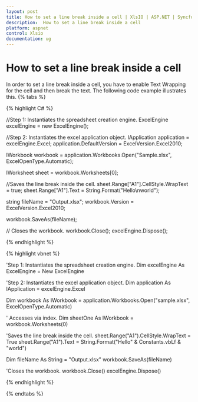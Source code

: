 ```yaml
---
layout: post
title: How to set a line break inside a cell | XlsIO | ASP.NET | Syncfusion
description:  How to set a line break inside a cell
platform: aspnet
control: Xlsio
documentation: ug
---
```


# How to set a line break inside a cell

In order to set a line break inside a cell, you have to enable Text Wrapping for the cell and then break the text. The following code example illustrates this.
{% tabs %}
 
{% highlight C# %}

//Step 1: Instantiates the spreadsheet creation engine.
ExcelEngine excelEngine = new ExcelEngine();

//Step 2: Instantiates the excel application object.
IApplication application = excelEngine.Excel;
application.DefaultVersion = ExcelVersion.Excel2010;
 
IWorkbook workbook = application.Workbooks.Open("Sample.xlsx", ExcelOpenType.Automatic);
 
IWorksheet sheet = workbook.Worksheets[0];
 
//Saves the line break inside the cell.
sheet.Range["A1"].CellStyle.WrapText = true;
sheet.Range["A1"].Text = String.Format("Hello\nworld");
 
string fileName = "Output.xlsx";
workbook.Version = ExcelVersion.Excel2010;
 
workbook.SaveAs(fileName);
 
// Closes the workbook.
workbook.Close();
excelEngine.Dispose(); 
        
{% endhighlight %}    


{% highlight vbnet %}

'Step 1: Instantiates the spreadsheet creation engine.
Dim excelEngine As ExcelEngine = New ExcelEngine
 
'Step 2: Instantiates the excel application object.
Dim application As IApplication = excelEngine.Excel
 
Dim workbook As IWorkbook = application.Workbooks.Open("sample.xlsx", ExcelOpenType.Automatic)
 
' Accesses via index.
Dim sheetOne As IWorkbook = workbook.Worksheets(0)
 
'Saves the line break inside the cell.
sheet.Range("A1").CellStyle.WrapText = True
sheet.Range("A1").Text = String.Format("Hello" & Constants.vbLf & "world")
 
Dim fileName As String = "Output.xlsx"
workbook.SaveAs(fileName)
 
'Closes the workbook.
workbook.Close()
excelEngine.Dispose()

{% endhighlight %}

{% endtabs %}